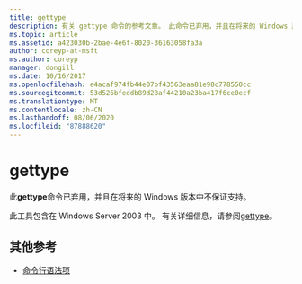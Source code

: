 ```yaml
---
title: gettype
description: 有关 gettype 命令的参考文章。 此命令已弃用，并且在将来的 Windows 版本中不保证其受支持。
ms.topic: article
ms.assetid: a423030b-2bae-4e6f-8020-36163058fa3a
author: coreyp-at-msft
ms.author: coreyp
manager: dongill
ms.date: 10/16/2017
ms.openlocfilehash: e4acaf974fb44e07bf43563eaa81e98c778550cc
ms.sourcegitcommit: 53d526bfeddb89d28af44210a23ba417f6ce0ecf
ms.translationtype: MT
ms.contentlocale: zh-CN
ms.lasthandoff: 08/06/2020
ms.locfileid: "87888620"
---
```

# <a name="gettype"></a>gettype

此**gettype**命令已弃用，并且在将来的 Windows 版本中不保证支持。

此工具包含在 Windows Server 2003 中。 有关详细信息，请参阅[gettype](/previous-versions/orphan-topics/ws.10/cc773104(v=ws.10))。

## <a name="additional-references"></a>其他参考

- [命令行语法项](command-line-syntax-key.md)
